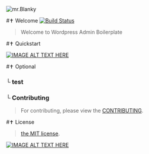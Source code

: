 ![mr.Blanky](https://raw.githubusercontent.com/nulllogic/16Girls/gh-pages/assets/img/mrBlanky.jpg)

#✝ Welcome [![Build Status](https://api.travis-ci.org/nulllogic/16Girls.svg)](https://travis-ci.org/nulllogic/16Girls)

> Welcome to Wordpress Admin Boilerplate

#✝ Quickstart

[![IMAGE ALT TEXT HERE](http://www.sergiuko.com/wp-content/uploads/2012/04/vimeo-preview-627x351.jpg)](https://vimeo.com/83573522)

#✝ Optional

### └  test

### └  Contributing

> For contributing, please view the [CONTRIBUTING](CONTRIBUTING.md).



#✝ License
> [the MIT license](LICENSE).

[![IMAGE ALT TEXT HERE](http://nulllogic.net/wp-content/plugins/nullStorage/assets/logo.gif)](http://www.nulllogic.net)

